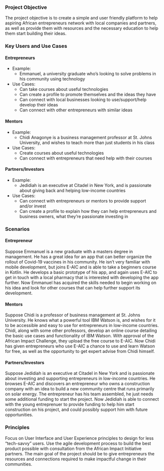 ### Project Objective ###
The project objective is to create a simple and user friendly platform to help aspiring African entrepreneurs network with local companies and partners, as well as provide them with resources and the necessary education to help them start building their ideas.

### Key Users and Use Cases ###

#### Entrepreneurs ####
-  Example: 
    -  Emmanuel, a university graduate who’s looking to solve problems in his community using technology
-  Use Cases:
    - Can take courses about useful technologies
    - Can create a profile to promote themselves and the ideas they have
    - Can connect with local businesses looking to use/support/help develop their ideas
    - Can connect with other entrepreneurs with similar ideas

#### Mentors ####
- Example: 
    - Chidi Anagonye is a business management professor at St. Johns University, and wishes to teach more than just students in his class
- Use Cases:
	- Create courses about useful technologies
    - Can connect with entrepreneurs that need help with their courses

#### Partners/Investors ####
- Example:
    - Jedidiah is an executive at Citadel in New York, and is passionate about giving back and helping low-income countries
- Use Cases:
    - Can connect with entrepreneurs or mentors to provide support and/or invest
    - Can create a profile to explain how they can help entrepreneurs and business owners, what they’re passionate investing in

### Scenarios ###

#### Entrepreneur ####

Suppose Emmanuel is a new graduate with a masters degree in management. He has a great idea for an app that can better organize the rollout of Covid-19 vaccines in his community. He isn’t very familiar with mobile development, but joins E-AIC and is able to take a beginners course in Kotlin. He develops a basic prototype of his app, and again uses E-AIC to get in touch with a local pharmacy that is interested with developing the app further. Now Emmanuel has acquired the skills needed to begin working on his idea and look for other courses that can help further support its development.

#### Mentors ####

Suppose Chidi is a professor of business management at St. Johns University. He knows what a powerful tool IBM Watson is, and wishes for it to be accessible and easy to use for entrepreneurs in low-income countries. Chidi, along with some other professors, develop an online course detailing the basic use cases and functionality of IBM Watson. With approval of the African Impact Challenge, they upload the free course to E-AIC. Now Chidi has given entrepreneurs who use E-AIC a chance to use and learn Watson for free, as well as the opportunity to get expert advise from Chidi himself.

#### Partners/Investors ####

Suppose Jedidiah is an executive at Citadel in New York and is passionate about investing and supporting entrepreneurs in low-income countries. He browses E-AIC and discovers an entrepreneur who owns a construction company with an idea to build a new community centre that runs primarily on solar energy. The entrepreneur has his team assembled, he just needs some additional funding to start the project. Now Jedidiah is able to connect with the young entreprenuer to provide funding to help him start construction on his project, and could possibly support him with future opportunities.


### Principles ###
Focus on User Interface and User Experience principles to design for less “tech-savvy” users. Use the agile development process to build the best product possible with consultation from the African Impact Initiative partners. The main goal of the project should be to give entrepreneurs the resources and connections required to make impactful change in their communities.


